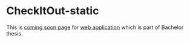# CheckItOut-static
This is [coming soon page](http://checkitout.devsoncoffee.com) for [web application](https://github.com/jakubjurena/CheckItOut) which is part of Bachelor thesis.
